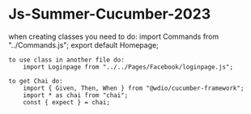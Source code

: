 # Js-Summer-Cucumber-2023

when creating classes you need to do: 
    import Commands from "../Commands.js";
    export default Homepage;

    to use class in another file do: 
        import Loginpage from "../../Pages/Facebook/loginpage.js";

    to get Chai do: 
        import { Given, Then, When } from "@wdio/cucumber-framework";
        import * as chai from "chai";
        const { expect } = chai;